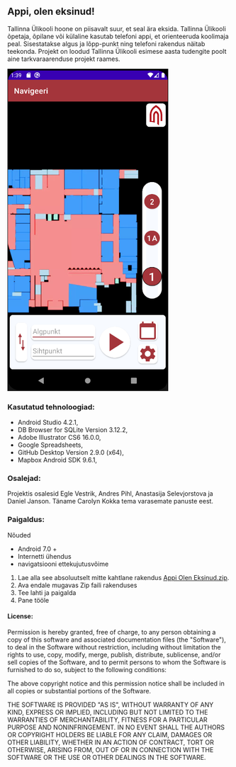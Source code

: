 ## Appi, olen eksinud!

Tallinna Ülikooli hoone on piisavalt suur, et seal ära eksida. Tallinna Ülikooli õpetaja, õpilane või külaline kasutab telefoni appi, et orienteeruda koolimaja peal. 
Sisestatakse algus ja lõpp-punkt ning telefoni rakendus näitab teekonda. 
Projekt on loodud Tallinna Ülikooli esimese aasta tudengite poolt aine tarkvaraarenduse projekt raames.

![Screenshot](screenshot.png)

### Kasutatud tehnoloogiad:

- Android Studio 4.2.1,
- DB Browser for SQLite Version 3.12.2,
- Adobe Illustrator CS6 16.0.0,
- Google Spreadsheets,
- GitHub Desktop Version 2.9.0 (x64),
- Mapbox Android SDK 9.6.1,

### Osalejad:

Projektis osalesid Egle Vestrik, Andres Pihl, Anastasija Selevjorstova ja Daniel Janson. Täname Carolyn Kokka tema varasemate panuste eest. 

### Paigaldus:

Nõuded
- Android 7.0 + 
- Internetti ühendus
- navigatsiooni ettekujutusvõime 

1. Lae alla see absoluutselt mitte kahtlane rakendus [Appi Olen Eksinud.zip](https://github.com/DanielAugustJanson/TLU2/files/6669392/Appi.Olen.Eksinud.zip).
2. Ava endale mugavas Zip faili rakenduses 
3. Tee lahti ja paigalda 
4. Pane tööle 



#### License:

Permission is hereby granted, free of charge, to any person obtaining a copy of this software and associated documentation files (the "Software"), to deal in the Software without restriction, including without limitation the rights to use, copy, modify, merge, publish, distribute, sublicense, and/or sell copies of the Software, and to permit persons to whom the Software is furnished to do so, subject to the following conditions:

The above copyright notice and this permission notice shall be included in all copies or substantial portions of the Software.

THE SOFTWARE IS PROVIDED "AS IS", WITHOUT WARRANTY OF ANY KIND, EXPRESS OR IMPLIED, INCLUDING BUT NOT LIMITED TO THE WARRANTIES OF MERCHANTABILITY, FITNESS FOR A PARTICULAR PURPOSE AND NONINFRINGEMENT. IN NO EVENT SHALL THE AUTHORS OR COPYRIGHT HOLDERS BE LIABLE FOR ANY CLAIM, DAMAGES OR OTHER LIABILITY, WHETHER IN AN ACTION OF CONTRACT, TORT OR OTHERWISE, ARISING FROM, OUT OF OR IN CONNECTION WITH THE SOFTWARE OR THE USE OR OTHER DEALINGS IN THE SOFTWARE.
